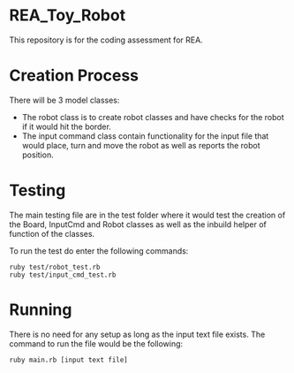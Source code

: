# REA_Toy_Robot
This repository is for the coding assessment for REA.

# Creation Process
There will be 3 model classes:
- The robot class is to create robot classes and have checks for the robot if it would hit the border.
- The input command class contain functionality for the input file that would place, turn and move the robot as well as reports the robot position.

# Testing
The main testing file are in the test folder where it would test the creation of the Board, InputCmd and Robot classes as well as the inbuild helper of function of the classes.

To run the test do enter the following commands:
```
ruby test/robot_test.rb
ruby test/input_cmd_test.rb
```

# Running
There is no need for any setup as long as the input text file exists.
The command to run the file would be the following:
```
ruby main.rb [input text file]
```